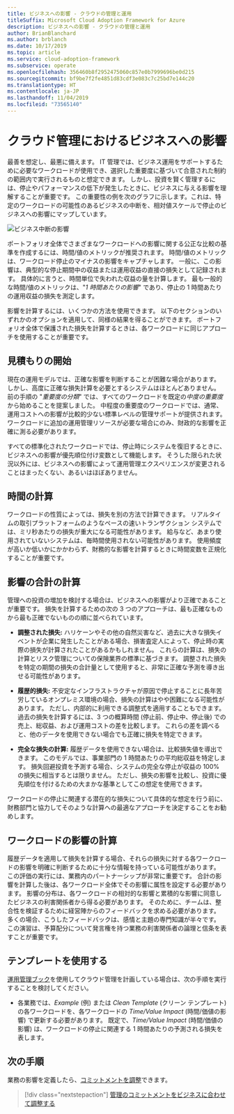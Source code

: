 ```yaml
---
title: ビジネスへの影響 - クラウドの管理と運用
titleSuffix: Microsoft Cloud Adoption Framework for Azure
description: ビジネスへの影響 - クラウドの管理と運用
author: BrianBlanchard
ms.author: brblanch
ms.date: 10/17/2019
ms.topic: article
ms.service: cloud-adoption-framework
ms.subservice: operate
ms.openlocfilehash: 356460b8f2952475060c857e0b7999696be0d215
ms.sourcegitcommit: bf9be7f2fe4851d83cdf3e083c7c25bd7e144c20
ms.translationtype: HT
ms.contentlocale: ja-JP
ms.lasthandoff: 11/04/2019
ms.locfileid: "73565140"
---
```

# <a name="business-impact-in-cloud-management"></a>クラウド管理におけるビジネスへの影響

最善を想定し、最悪に備えます。 IT 管理では、ビジネス運用をサポートするために必要なワークロードが使用でき、選択した重要度に基づいて合意された制約の範囲内で実行されるものと想定できます。 しかし、投資を賢く管理するには、停止やパフォーマンスの低下が発生したときに、ビジネスに与える影響を理解することが重要です。 この重要性の例を次のグラフに示します。これは、特定のワークロードの可能性のあるビジネスの中断を、相対値スケールで停止のビジネスへの影響にマップしています。

![ビジネス中断の影響](../../_images/manage/time-value-impact.png)

ポートフォリオ全体でさまざまなワークロードへの影響に関する公正な比較の基準を作成するには、時間/値のメトリックが推奨されます。 時間/値のメトリックは、ワークロード停止のマイナスの影響をキャプチャします。 一般に、この影響は、典型的な停止期間中の収益または運用収益の直接の損失として記録されます。 具体的に言うと、時間単位で失われた収益の量を計算します。 最も一般的な時間/値のメトリックは、"*1 時間あたりの影響*" であり、停止の 1 時間あたりの運用収益の損失を測定します。

影響を計算するには、いくつかの方法を使用できます。 以下のセクションのいずれかのオプションを適用して、同様の結果を得ることができます。 ポートフォリオ全体で保護された損失を計算するときは、各ワークロードに同じアプローチを使用することが重要です。

## <a name="start-with-estimates"></a>見積もりの開始

現在の運用モデルでは、正確な影響を判断することが困難な場合があります。 しかし、高度に正確な損失計算を必要とするシステムはほとんどありません。 前の手順の "*重要度の分類*" では、すべてのワークロードを既定の*中度の重要度*から始めることを提案しました。 中程度の重要度のワークロードでは、通常、運用コストへの影響が比較的少ない標準レベルの管理サポートが提供されます。 ワークロードに追加の運用管理リソースが必要な場合にのみ、財政的な影響を正確に測る必要があります。

すべての標準化されたワークロードでは、停止時にシステムを復旧するときに、ビジネスへの影響が優先順位付け変数として機能します。 そうした限られた状況以外には、ビジネスへの影響によって運用管理エクスペリエンスが変更されることはまったくない、あるいはほぼありません。

## <a name="calculate-time"></a>時間の計算

ワークロードの性質によっては、損失を別の方法で計算できます。 リアルタイムの取引プラットフォームのようなペースの速いトランザクション システムでは、ミリ秒あたりの損失が重大になる可能性があります。 給与など、あまり使用されていないシステムは、毎時間使用されない可能性があります。 使用頻度が高いか低いかにかかわらず、財務的な影響を計算するときに時間変数を正規化することが重要です。

## <a name="calculate-total-impact"></a>影響の合計の計算

管理への投資の増加を検討する場合は、ビジネスへの影響がより正確であることが重要です。 損失を計算するための次の 3 つのアプローチは、最も正確なものから最も正確でないものの順に並べられています。

- **調整された損失:** ハリケーンやその他の自然災害など、過去に大きな損失イベントが企業に発生したことがある場合、損害査定人によって、停止時の実際の損失が計算されたことがあるかもしれません。 これらの計算は、損失の計算とリスク管理についての保険業界の標準に基づきます。 調整された損失を特定の期間の損失の合計量として使用すると、非常に正確な予測を導き出せる可能性があります。

- **履歴的損失:** 不安定なインフラストラクチャが原因で停止することに長年苦労しているオンプレミス環境の場合、損失の計算はやや困難になる可能性があります。 ただし、内部的に利用できる調整式を適用することもできます。 過去の損失を計算するには、3 つの概算時間 (停止前、停止中、停止後) での売上、総収益、および運用コストの差を比較します。 これらの差を調べると、他のデータを使用できない場合でも正確に損失を特定できます。

- **完全な損失の計算:** 履歴データを使用できない場合は、比較損失値を導出できます。 このモデルでは、事業部門の 1 時間あたりの平均総収益を特定します。 損失回避投資を予測する場合、システムの完全な停止が収益の 100% の損失に相当するとは限りません。 ただし、損失の影響を比較し、投資に優先順位を付けるための大まかな基準としてこの想定を使用できます。

ワークロードの停止に関連する潜在的な損失について具体的な想定を行う前に、財務部門と協力してそのような計算への最適なアプローチを決定することをお勧めします。

## <a name="calculate-workload-impact"></a>ワークロードの影響の計算

履歴データを適用して損失を計算する場合、それらの損失に対する各ワークロードの影響を明確に判断するために十分な情報を持っている可能性があります。 この評価の実行には、業務内のパートナーシップが非常に重要です。 合計の影響を計算した後は、各ワークロード全体でその影響に属性を設定する必要があります。 影響の分布は、各ワークロードの相対的な影響と累積的な影響に同意したビジネスの利害関係者から得る必要があります。 そのために、チームは、整合性を検証するために経営陣からのフィードバックを求める必要があります。 多くの場合、こうしたフィードバックは、感情と主題の専門知識が半々です。 この演習は、予算配分について発言権を持つ業務の利害関係者の論理と信条を表すことが重要です。

## <a name="use-the-template"></a>テンプレートを使用する

[運用管理ブック](https://raw.githubusercontent.com/microsoft/CloudAdoptionFramework/master/manage/opsmanagementworkbook.xlsx)を使用してクラウド管理を計画している場合は、次の手順を実行することを検討してください。

- 各業務では、*Example* (例) または *Clean Template* (クリーン テンプレート) の各ワークロードを、各ワークロードの *Time/Value Impact* (時間/価値の影響) で更新する必要があります。 既定で、*Time/Value Impact* (時間/価値の影響) は、ワークロードの停止に関連する 1 時間あたりの予測される損失を表します。

## <a name="next-steps"></a>次の手順

業務の影響を定義したら、[コミットメントを調整](./commitment.md)できます。

> [!div class="nextstepaction"]
> [管理のコミットメントをビジネスに合わせて調整する](./commitment.md)
